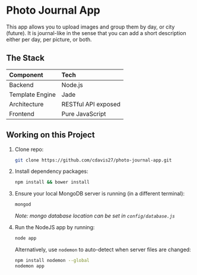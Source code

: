 Photo Journal App
=================

This app allows you to upload images and group them by day, or city (future). It is journal-like in the sense that you can add a short description either per day, per picture, or both.

## The Stack ##

| Component       | Tech                |
| :-------------- |:------------------- |
| Backend         | Node.js             |
| Template Engine | Jade                |
| Architecture    | RESTful API exposed |
| Frontend        | Pure JavaScript     |

## Working on this Project ##

1. Clone repo:

    ```bash
    git clone https://github.com/cdavis27/photo-journal-app.git
    ```

2. Install dependency packages:

    ```bash
    npm install && bower install
    ```

3. Ensure your local MongoDB server is running (in a different terminal):

    ```bash
    mongod
    ```

    *Note: mongo database location can be set in `config/database.js`*

4. Run the NodeJS app by running:

    ```bash
    node app
    ```

    Alternatively, use `nodemon` to auto-detect when server files are changed:

    ```bash
    npm install nodemon --global
    nodemon app
    ```